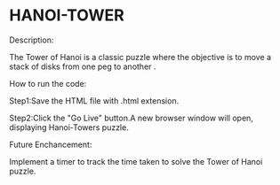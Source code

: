 # HANOI-TOWER

Description:

The Tower of Hanoi is a classic puzzle where the objective is to move a stack of disks from one peg to another .

How to run the code:

Step1:Save the HTML file with .html extension.

Step2:Click the "Go Live" button.A new browser window will open, displaying Hanoi-Towers puzzle.

Future Enchancement:

Implement a timer to track the time taken to solve the Tower of Hanoi puzzle.

